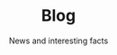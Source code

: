 ---
layout: blog
lang: en
locale: en
title: Blog
subtitle: News and interesting facts
description: Blog about news and interesting facts.
pagination: 
  enabled: true
page_id: "blog"
permalink: /blog/
---